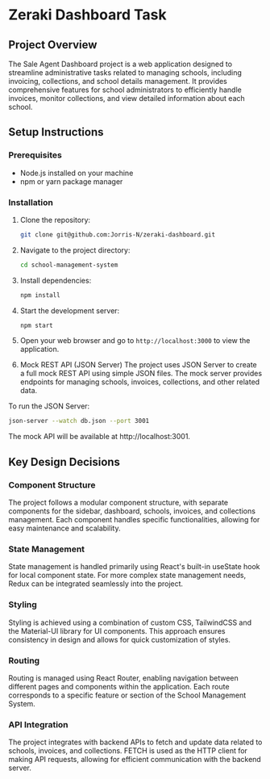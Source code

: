 # Zeraki Dashboard Task

## Project Overview

The Sale Agent Dashboard project is a web application designed to streamline administrative tasks related to managing schools, including invoicing, collections, and school details management. It provides comprehensive features for school administrators to efficiently handle invoices, monitor collections, and view detailed information about each school.

## Setup Instructions

### Prerequisites

- Node.js installed on your machine
- npm or yarn package manager

### Installation

1. Clone the repository:
   ```bash
   git clone git@github.com:Jorris-N/zeraki-dashboard.git
   ```


2. Navigate to the project directory:
   ```bash
   cd school-management-system
   ```

3. Install dependencies:
   ```bash
   npm install
   ```

4. Start the development server:
   ```bash
   npm start
   ```

5. Open your web browser and go to `http://localhost:3000` to view the application.

6. Mock REST API (JSON Server)
    The project uses JSON Server to create a full mock REST API using simple JSON files. The mock server provides endpoints for managing schools, invoices, collections, and other related data.

To run the JSON Server:
```bash
json-server --watch db.json --port 3001
```
The mock API will be available at http://localhost:3001.

## Key Design Decisions

### Component Structure

The project follows a modular component structure, with separate components for the sidebar, dashboard, schools, invoices, and collections management. Each component handles specific functionalities, allowing for easy maintenance and scalability.

### State Management

State management is handled primarily using React's built-in useState hook for local component state. For more complex state management needs, Redux can be integrated seamlessly into the project.

### Styling

Styling is achieved using a combination of custom CSS, TailwindCSS and the Material-UI library for UI components. This approach ensures consistency in design and allows for quick customization of styles.

### Routing

Routing is managed using React Router, enabling navigation between different pages and components within the application. Each route corresponds to a specific feature or section of the School Management System.

### API Integration

The project integrates with backend APIs to fetch and update data related to schools, invoices, and collections. FETCH is used as the HTTP client for making API requests, allowing for efficient communication with the backend server.
